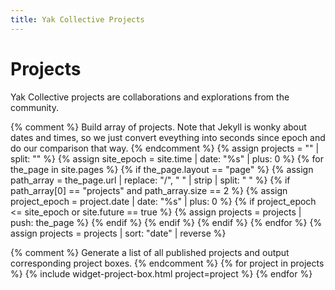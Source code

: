 ```yaml
---
title: Yak Collective Projects
---
```


# Projects

Yak Collective projects are collaborations and explorations from the community.

{% comment %}
    Build array of projects. Note that Jekyll is wonky about dates and
    times, so we just convert eveything into seconds since epoch and do
    our comparison that way.
{% endcomment %}
{% assign projects = "" | split: "" %}
{% assign site_epoch = site.time | date: "%s" | plus: 0 %}
{% for the_page in site.pages %}
    {% if the_page.layout == "page" %}
        {% assign path_array = the_page.url | replace: "/", " " | strip | split: " " %}
        {% if path_array[0] == "projects" and path_array.size == 2 %}
            {% assign project_epoch = project.date | date: "%s" | plus: 0 %}
            {% if project_epoch <= site_epoch or site.future == true %}
                {% assign projects = projects | push: the_page %}
            {% endif %}
        {% endif %}
    {% endif %}
{% endfor %}
{% assign projects = projects | sort: "date" | reverse %}

{% comment %}
    Generate a list of all published projects and output corresponding project boxes.
{% endcomment %}
{% for project in projects %}
    {% include widget-project-box.html project=project %}
{% endfor %}

